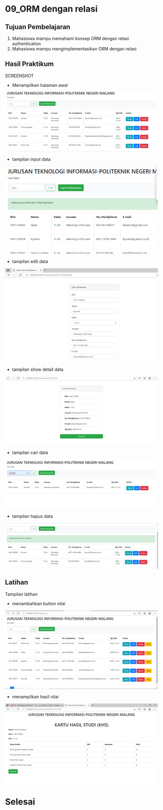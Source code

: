 # 09_ORM dengan relasi

## Tujuan Pembelajaran

1. Mahasiswa mampu memahami konsep ORM dengan relasi authentication
2. Mahasiswa mampu mengimplementasikan ORM dengan relasi 

## Hasil Praktikum 

SCREENSHOT

- Menampilkan halaman awal

![contoh gambar](img/awal.PNG)

- tampilan input data

![contoh gambar](img/input.PNG)

- tampilan edit data

![contoh gambar](img/edit.PNG)

- tampilan show detail data

![contoh gambar](img/show.PNG)

- tampilan cari data

![contoh gambar](img/cari.PNG)

- tampilan hapus data

![contoh gambar](img/hapus.PNG)

## Latihan

Tampilan latihan 

- menambahkan button nilai 

![contoh gambar](img/nilai.png)


- menampilkan hasil nilai

![contoh gambar](img/khs.png)

# Selesai

